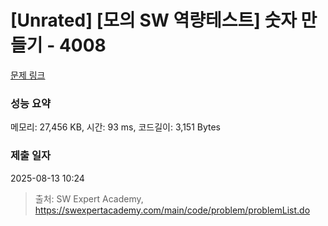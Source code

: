 # [Unrated] [모의 SW 역량테스트] 숫자 만들기 - 4008 

[문제 링크](https://swexpertacademy.com/main/code/problem/problemDetail.do?contestProbId=AWIeRZV6kBUDFAVH) 

### 성능 요약

메모리: 27,456 KB, 시간: 93 ms, 코드길이: 3,151 Bytes

### 제출 일자

2025-08-13 10:24



> 출처: SW Expert Academy, https://swexpertacademy.com/main/code/problem/problemList.do